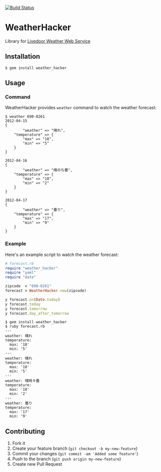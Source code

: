 [![Build Status](https://secure.travis-ci.org/r7kamura/weather_hacker.png?branch=master)](http://travis-ci.org/r7kamura/weather_hacker)

# WeatherHacker

Library for [Livedoor Weather Web Service](http://weather.livedoor.com/weather_hacks/webservice.html)

## Installation

```
$ gem install weather_hacker
```

## Usage
### Command
WeatherHacker provides ```weather``` command to watch the weather forecast:

```
$ weather 690-0261
2012-04-15
{
        "weather" => "晴れ",
    "temperature" => {
        "max" => "18",
        "min" => "5"
    }
}

2012-04-16
{
        "weather" => "晴のち曇",
    "temperature" => {
        "max" => "18",
        "min" => "2"
    }
}

2012-04-17
{
        "weather" => "曇り",
    "temperature" => {
        "max" => "17",
        "min" => "9"
    }
}
```

### Example
Here's an example script to watch the weather forecast:

```ruby
# forecast.rb
require "weather_hacker"
require "yaml"
require "date"

zipcode  = "690-0261"
forecast = WeatherHacker.new(zipcode)

y forecast.on(Date.today)
y forecast.today
y forecast.tomorrow
y forecast.day_after_tomorrow
```

```
$ gem install weather_hacker
$ ruby forecast.rb
---
weather: 晴れ
temperature:
  max: '18'
  min: '5'
---
weather: 晴れ
temperature:
  max: '18'
  min: '5'
---
weather: 晴時々曇
temperature:
  max: '18'
  min: '2'
---
weather: 曇り
temperature:
  max: '17'
  min: '9'
```

## Contributing

1. Fork it
2. Create your feature branch (`git checkout -b my-new-feature`)
3. Commit your changes (`git commit -am 'Added some feature'`)
4. Push to the branch (`git push origin my-new-feature`)
5. Create new Pull Request
